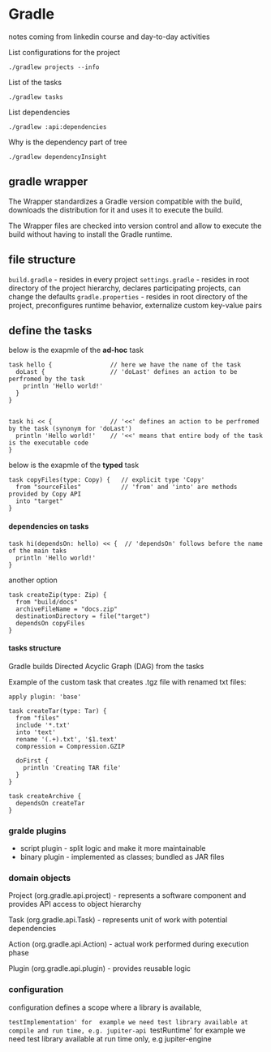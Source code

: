 # Gradle 

notes coming from linkedin course and day-to-day activities

List configurations for the project

```
./gradlew projects --info
```

List of the tasks
```
./gradlew tasks
```

List dependencies
```
./gradlew :api:dependencies
```

Why is the dependency part of tree
```
./gradlew dependencyInsight
```

## gradle wrapper
The Wrapper standardizes a Gradle version compatible with the build, downloads the distribution for it and uses it to execute the build.

The Wrapper files are checked into version control and allow to execute the build without having to install the Gradle runtime. 

## file structure
`build.gradle` - resides in every project
`settings.gradle` - resides in root directory of the project hierarchy, declares participating projects, can change the defaults
`gradle.properties` - resides in root directory of the project, preconfigures runtime behavior, externalize custom key-value pairs



## define the tasks
below is the exapmle of the __ad-hoc__ task
```
task hello {                // here we have the name of the task
  doLast {                  // 'doLast' defines an action to be perfromed by the task
    println 'Hello world!'
  }
}


task hi << {                // '<<' defines an action to be perfromed by the task (synonym for 'doLast')
  println 'Hello world!'    // '<<' means that entire body of the task is the executable code
}
```

below is the exapmle of the __typed__ task
```
task copyFiles(type: Copy) {   // explicit type 'Copy'
  from "sourceFiles"           // 'from' and 'into' are methods provided by Copy API
  into "target"
}
```

#### dependencies on tasks
```
task hi(dependsOn: hello) << {  // 'dependsOn' follows before the name of the main taks
  println 'Hello world!'    
}
```
another option 
```
task createZip(type: Zip) {
  from "build/docs"
  archiveFileName = "docs.zip"
  destinationDirectory = file("target")
  dependsOn copyFiles
}
```

#### tasks structure
Gradle builds Directed Acyclic Graph (DAG) from the tasks

Example of the custom task that creates .tgz file with renamed txt files:
```
apply plugin: 'base'

task createTar(type: Tar) {
  from "files"
  include '*.txt'
  into 'text'
  rename '(.+).txt', '$1.text'
  compression = Compression.GZIP
  
  doFirst {
    println 'Creating TAR file'
  }
}

task createArchive {
  dependsOn createTar
}

```

### gralde plugins
* script plugin - split logic and make it more maintainable
* binary plugin - implemented as classes; bundled as JAR files

### domain objects
Project (org.gradle.api.project) - represents a software component and provides API access to object hierarchy

Task (org.gradle.api.Task) - represents unit of work with potential dependencies

Action (org.gradle.api.Action) - actual work performed during execution phase

Plugin (org.gradle.api.plugin) - provides reusable logic

### configuration
configuration defines a scope where a library is available, 

`testImplementation' for  example we need test library available at compile and run time, e.g. jupiter-api
`testRuntime' for  example we need test library available at run time only, e.g jupiter-engine


